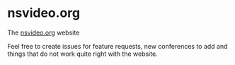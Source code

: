 # nsvideo.org
The [nsvideo.org](http://nsvideo.org) website

Feel free to create issues for feature requests, new conferences to add and things that do not work quite right with the website.
